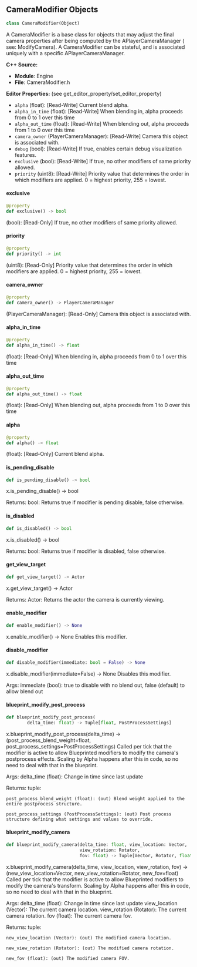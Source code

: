 ## CameraModifier Objects

```python
class CameraModifier(Object)
```

A CameraModifier is a base class for objects that may adjust the final camera properties after
being computed by the APlayerCameraManager (
see: ModifyCamera). A CameraModifier can be stateful, and is associated uniquely with a specific APlayerCameraManager.

**C++ Source:**

- **Module**: Engine
- **File**: CameraModifier.h

**Editor Properties:** (see get_editor_property/set_editor_property)

- ``alpha`` (float):  [Read-Write] Current blend alpha.
- ``alpha_in_time`` (float):  [Read-Write] When blending in, alpha proceeds from 0 to 1 over this time
- ``alpha_out_time`` (float):  [Read-Write] When blending out, alpha proceeds from 1 to 0 over this time
- ``camera_owner`` (PlayerCameraManager):  [Read-Write] Camera this object is associated with.
- ``debug`` (bool):  [Read-Write] If true, enables certain debug visualization features.
- ``exclusive`` (bool):  [Read-Write] If true, no other modifiers of same priority allowed.
- ``priority`` (uint8):  [Read-Write] Priority value that determines the order in which modifiers are applied. 0 = highest priority, 255 = lowest.

<a id="unreal.CameraModifier.exclusive"></a>

#### exclusive

```python
@property
def exclusive() -> bool
```

(bool):  [Read-Only] If true, no other modifiers of same priority allowed.

<a id="unreal.CameraModifier.priority"></a>

#### priority

```python
@property
def priority() -> int
```

(uint8):  [Read-Only] Priority value that determines the order in which modifiers are applied. 0 = highest priority, 255 = lowest.

<a id="unreal.CameraModifier.camera_owner"></a>

#### camera_owner

```python
@property
def camera_owner() -> PlayerCameraManager
```

(PlayerCameraManager):  [Read-Only] Camera this object is associated with.

<a id="unreal.CameraModifier.alpha_in_time"></a>

#### alpha_in_time

```python
@property
def alpha_in_time() -> float
```

(float):  [Read-Only] When blending in, alpha proceeds from 0 to 1 over this time

<a id="unreal.CameraModifier.alpha_out_time"></a>

#### alpha_out_time

```python
@property
def alpha_out_time() -> float
```

(float):  [Read-Only] When blending out, alpha proceeds from 1 to 0 over this time

<a id="unreal.CameraModifier.alpha"></a>

#### alpha

```python
@property
def alpha() -> float
```

(float):  [Read-Only] Current blend alpha.

<a id="unreal.CameraModifier.is_pending_disable"></a>

#### is_pending_disable

```python
def is_pending_disable() -> bool
```

x.is_pending_disable() -> bool


Returns:
    bool: Returns true if modifier is pending disable, false otherwise.

<a id="unreal.CameraModifier.is_disabled"></a>

#### is_disabled

```python
def is_disabled() -> bool
```

x.is_disabled() -> bool


Returns:
    bool: Returns true if modifier is disabled, false otherwise.

<a id="unreal.CameraModifier.get_view_target"></a>

#### get_view_target

```python
def get_view_target() -> Actor
```

x.get_view_target() -> Actor


Returns:
    Actor: Returns the actor the camera is currently viewing.

<a id="unreal.CameraModifier.enable_modifier"></a>

#### enable_modifier

```python
def enable_modifier() -> None
```

x.enable_modifier() -> None
Enables this modifier.

<a id="unreal.CameraModifier.disable_modifier"></a>

#### disable_modifier

```python
def disable_modifier(immediate: bool = False) -> None
```

x.disable_modifier(immediate=False) -> None
Disables this modifier.

Args:
    immediate (bool): true to disable with no blend out, false (default) to allow blend out

<a id="unreal.CameraModifier.blueprint_modify_post_process"></a>

#### blueprint_modify_post_process

```python
def blueprint_modify_post_process(
        delta_time: float) -> Tuple[float, PostProcessSettings]
```

x.blueprint_modify_post_process(delta_time) -> (post_process_blend_weight=float, post_process_settings=PostProcessSettings)
Called per tick that the modifier is active to allow Blueprinted modifiers to modify the camera's postprocess effects.
Scaling by Alpha happens after this in code, so no need to deal with that in the blueprint.

Args:
    delta_time (float): Change in time since last update

Returns:
    tuple: 

    post_process_blend_weight (float): (out) Blend weight applied to the entire postprocess structure.

    post_process_settings (PostProcessSettings): (out) Post process structure defining what settings and values to override.

<a id="unreal.CameraModifier.blueprint_modify_camera"></a>

#### blueprint_modify_camera

```python
def blueprint_modify_camera(delta_time: float, view_location: Vector,
                            view_rotation: Rotator,
                            fov: float) -> Tuple[Vector, Rotator, float]
```

x.blueprint_modify_camera(delta_time, view_location, view_rotation, fov) -> (new_view_location=Vector, new_view_rotation=Rotator, new_fov=float)
Called per tick that the modifier is active to allow Blueprinted modifiers to modify the camera's transform.
Scaling by Alpha happens after this in code, so no need to deal with that in the blueprint.

Args:
    delta_time (float): Change in time since last update
    view_location (Vector): The current camera location.
    view_rotation (Rotator): The current camera rotation.
    fov (float): The current camera fov.

Returns:
    tuple: 

    new_view_location (Vector): (out) The modified camera location.

    new_view_rotation (Rotator): (out) The modified camera rotation.

    new_fov (float): (out) The modified camera FOV.

<a id="unreal.CameraModifier_CameraShake"></a>